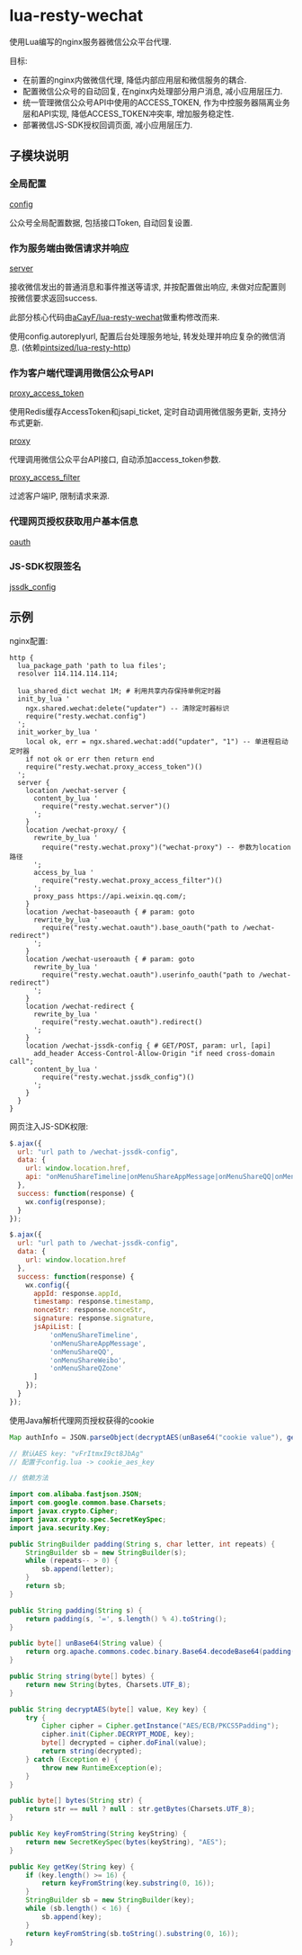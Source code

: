 # lua-resty-wechat

使用Lua编写的nginx服务器微信公众平台代理.

目标:
* 在前置的nginx内做微信代理, 降低内部应用层和微信服务的耦合.
* 配置微信公众号的自动回复, 在nginx内处理部分用户消息, 减小应用层压力.
* 统一管理微信公众号API中使用的ACCESS_TOKEN, 作为中控服务器隔离业务层和API实现, 降低ACCESS_TOKEN冲突率, 增加服务稳定性.
* 部署微信JS-SDK授权回调页面, 减小应用层压力.

## 子模块说明

### 全局配置

  [config](https://github.com/CharLemAznable/lua-resty-wechat/blob/master/lib/resty/wechat/config.lua)

  公众号全局配置数据, 包括接口Token, 自动回复设置.

### 作为服务端由微信请求并响应

  [server](https://github.com/CharLemAznable/lua-resty-wechat/blob/master/lib/resty/wechat/server.lua)

  接收微信发出的普通消息和事件推送等请求, 并按配置做出响应, 未做对应配置则按微信要求返回success.

  此部分核心代码由[aCayF/lua-resty-wechat](https://github.com/aCayF/lua-resty-wechat)做重构修改而来.

  使用config.autoreplyurl, 配置后台处理服务地址, 转发处理并响应复杂的微信消息. (依赖[pintsized/lua-resty-http](https://github.com/pintsized/lua-resty-http))

### 作为客户端代理调用微信公众号API

  [proxy_access_token](https://github.com/CharLemAznable/lua-resty-wechat/blob/master/lib/resty/wechat/proxy_access_token.lua)

  使用Redis缓存AccessToken和jsapi_ticket, 定时自动调用微信服务更新, 支持分布式更新.

  [proxy](https://github.com/CharLemAznable/lua-resty-wechat/blob/master/lib/resty/wechat/proxy.lua)

  代理调用微信公众平台API接口, 自动添加access_token参数.

  [proxy_access_filter](https://github.com/CharLemAznable/lua-resty-wechat/blob/master/lib/resty/wechat/proxy_access_filter.lua)

  过滤客户端IP, 限制请求来源.

### 代理网页授权获取用户基本信息

  [oauth](https://github.com/CharLemAznable/lua-resty-wechat/blob/master/lib/resty/wechat/oauth.lua)

### JS-SDK权限签名

  [jssdk_config](https://github.com/CharLemAznable/lua-resty-wechat/blob/master/lib/resty/wechat/jssdk_config.lua)

## 示例

  nginx配置:

``` nginx
http {
  lua_package_path 'path to lua files';
  resolver 114.114.114.114;

  lua_shared_dict wechat 1M; # 利用共享内存保持单例定时器
  init_by_lua '
    ngx.shared.wechat:delete("updater") -- 清除定时器标识
    require("resty.wechat.config")
  ';
  init_worker_by_lua '
    local ok, err = ngx.shared.wechat:add("updater", "1") -- 单进程启动定时器
    if not ok or err then return end
    require("resty.wechat.proxy_access_token")()
  ';
  server {
    location /wechat-server {
      content_by_lua '
        require("resty.wechat.server")()
      ';
    }
    location /wechat-proxy/ {
      rewrite_by_lua '
        require("resty.wechat.proxy")("wechat-proxy") -- 参数为location路径
      ';
      access_by_lua '
        require("resty.wechat.proxy_access_filter")()
      ';
      proxy_pass https://api.weixin.qq.com/;
    }
    location /wechat-baseoauth { # param: goto
      rewrite_by_lua '
        require("resty.wechat.oauth").base_oauth("path to /wechat-redirect")
      ';
    }
    location /wechat-useroauth { # param: goto
      rewrite_by_lua '
        require("resty.wechat.oauth").userinfo_oauth("path to /wechat-redirect")
      ';
    }
    location /wechat-redirect {
      rewrite_by_lua '
        require("resty.wechat.oauth").redirect()
      ';
    }
    location /wechat-jssdk-config { # GET/POST, param: url, [api]
      add_header Access-Control-Allow-Origin "if need cross-domain call";
      content_by_lua '
        require("resty.wechat.jssdk_config")()
      ';
    }
  }
}
```

  网页注入JS-SDK权限:

``` javascript
$.ajax({
  url: "url path to /wechat-jssdk-config",
  data: {
    url: window.location.href,
    api: "onMenuShareTimeline|onMenuShareAppMessage|onMenuShareQQ|onMenuShareWeibo|onMenuShareQZone"
  },
  success: function(response) {
    wx.config(response);
  }
});

$.ajax({
  url: "url path to /wechat-jssdk-config",
  data: {
    url: window.location.href
  },
  success: function(response) {
    wx.config({
      appId: response.appId,
      timestamp: response.timestamp,
      nonceStr: response.nonceStr,
      signature: response.signature,
      jsApiList: [
          'onMenuShareTimeline',
          'onMenuShareAppMessage',
          'onMenuShareQQ',
          'onMenuShareWeibo',
          'onMenuShareQZone'
      ]
    });
  }
});
```

  使用Java解析代理网页授权获得的cookie

``` java
Map authInfo = JSON.parseObject(decryptAES(unBase64("cookie value"), getKey("AES key")));

// 默认AES key: "vFrItmxI9ct8JbAg"
// 配置于config.lua -> cookie_aes_key

// 依赖方法

import com.alibaba.fastjson.JSON;
import com.google.common.base.Charsets;
import javax.crypto.Cipher;
import javax.crypto.spec.SecretKeySpec;
import java.security.Key;

public StringBuilder padding(String s, char letter, int repeats) {
    StringBuilder sb = new StringBuilder(s);
    while (repeats-- > 0) {
        sb.append(letter);
    }
    return sb;
}

public String padding(String s) {
    return padding(s, '=', s.length() % 4).toString();
}

public byte[] unBase64(String value) {
    return org.apache.commons.codec.binary.Base64.decodeBase64(padding(value));
}

public String string(byte[] bytes) {
    return new String(bytes, Charsets.UTF_8);
}

public String decryptAES(byte[] value, Key key) {
    try {
        Cipher cipher = Cipher.getInstance("AES/ECB/PKCS5Padding");
        cipher.init(Cipher.DECRYPT_MODE, key);
        byte[] decrypted = cipher.doFinal(value);
        return string(decrypted);
    } catch (Exception e) {
        throw new RuntimeException(e);
    }
}

public byte[] bytes(String str) {
    return str == null ? null : str.getBytes(Charsets.UTF_8);
}

public Key keyFromString(String keyString) {
    return new SecretKeySpec(bytes(keyString), "AES");
}

public Key getKey(String key) {
    if (key.length() >= 16) {
        return keyFromString(key.substring(0, 16));
    }
    StringBuilder sb = new StringBuilder(key);
    while (sb.length() < 16) {
        sb.append(key);
    }
    return keyFromString(sb.toString().substring(0, 16));
}
```
